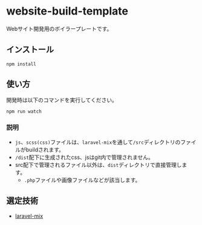 # website-build-template

Webサイト開発用のボイラープレートです。

## インストール

```
npm install
```

## 使い方

開発時は以下のコマンドを実行してください。

```
npm run watch
```

### 説明

* `js`、`scss(css)`ファイルは、`laravel-mix`を通して`/src`ディレクトリのファイルがbuildされます。
* `/dist`配下に生成されたcss、jsはgit内で管理されません。
* src配下で管理されるファイル以外は、`dist`ディレクトリで直接管理します。
  * `.php`ファイルや画像ファイルなどが該当します。


## 選定技術

* [laravel-mix](https://laravel-mix.com/)